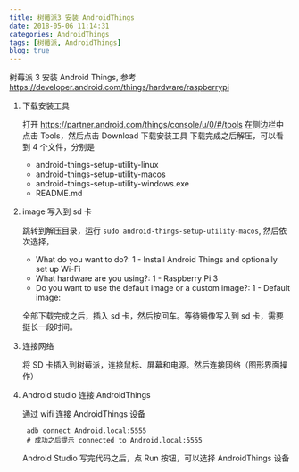 ```yaml
---
title: 树莓派3 安装 AndroidThings
date: 2018-05-06 11:14:31
categories: AndroidThings
tags: [树莓派, AndroidThings]
blog: true
---
```




树莓派 3 安装 Android Things, 参考 https://developer.android.com/things/hardware/raspberrypi

1. 下载安装工具

    打开 https://partner.android.com/things/console/u/0/#/tools 在侧边栏中点击 Tools，然后点击 Download 下载安装工具
    下载完成之后解压，可以看到 4 个文件，分别是

    - android-things-setup-utility-linux
    - android-things-setup-utility-macos
    - android-things-setup-utility-windows.exe
    - README.md

<!-- more -->

2. image 写入到 sd 卡

    跳转到解压目录，运行 `sudo android-things-setup-utility-macos`, 然后依次选择，

    - What do you want to do?: 1 - Install Android Things and optionally set up Wi-Fi
    - What hardware are you using?: 1 - Raspberry Pi 3
    - Do you want to use the default image or a custom image?: 1 - Default image:
    
    全部下载完成之后，插入 sd 卡，然后按回车。等待镜像写入到 sd 卡，需要挺长一段时间。

3. 连接网络

    将 SD 卡插入到树莓派，连接鼠标、屏幕和电源。然后连接网络（图形界面操作）

4. Android studio 连接 AndroidThings

    通过 wifi 连接 AndroidThings 设备

        adb connect Android.local:5555
        # 成功之后提示 connected to Android.local:5555

    Android Studio 写完代码之后，点 Run 按钮，可以选择 AndroidThings 设备





